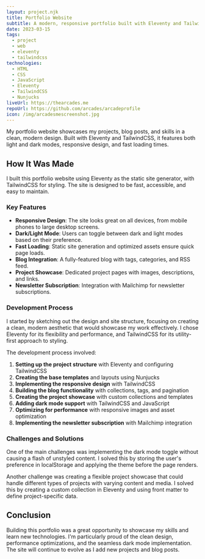 ```yaml
---
layout: project.njk
title: Portfolio Website
subtitle: A modern, responsive portfolio built with Eleventy and TailwindCSS
date: 2023-03-15
tags:
  - project
  - web
  - eleventy
  - tailwindcss
technologies:
  - HTML
  - CSS
  - JavaScript
  - Eleventy
  - TailwindCSS
  - Nunjucks
liveUrl: https://thearcades.me
repoUrl: https://github.com/arcades/arcadeprofile
icon: /img/arcadesmescreenshot.jpg
---
```


My portfolio website showcases my projects, blog posts, and skills in a clean, modern design. Built with Eleventy and TailwindCSS, it features both light and dark modes, responsive design, and fast loading times.

## How It Was Made

I built this portfolio website using Eleventy as the static site generator, with TailwindCSS for styling. The site is designed to be fast, accessible, and easy to maintain.

### Key Features

- **Responsive Design**: The site looks great on all devices, from mobile phones to large desktop screens.
- **Dark/Light Mode**: Users can toggle between dark and light modes based on their preference.
- **Fast Loading**: Static site generation and optimized assets ensure quick page loads.
- **Blog Integration**: A fully-featured blog with tags, categories, and RSS feed.
- **Project Showcase**: Dedicated project pages with images, descriptions, and links.
- **Newsletter Subscription**: Integration with Mailchimp for newsletter subscriptions.

### Development Process

I started by sketching out the design and site structure, focusing on creating a clean, modern aesthetic that would showcase my work effectively. I chose Eleventy for its flexibility and performance, and TailwindCSS for its utility-first approach to styling.

The development process involved:

1. **Setting up the project structure** with Eleventy and configuring TailwindCSS
2. **Creating the base templates** and layouts using Nunjucks
3. **Implementing the responsive design** with TailwindCSS
4. **Building the blog functionality** with collections, tags, and pagination
5. **Creating the project showcase** with custom collections and templates
6. **Adding dark mode support** with TailwindCSS and JavaScript
7. **Optimizing for performance** with responsive images and asset optimization
8. **Implementing the newsletter subscription** with Mailchimp integration

### Challenges and Solutions

One of the main challenges was implementing the dark mode toggle without causing a flash of unstyled content. I solved this by storing the user's preference in localStorage and applying the theme before the page renders.

Another challenge was creating a flexible project showcase that could handle different types of projects with varying content and media. I solved this by creating a custom collection in Eleventy and using front matter to define project-specific data.

## Conclusion

Building this portfolio was a great opportunity to showcase my skills and learn new technologies. I'm particularly proud of the clean design, performance optimizations, and the seamless dark mode implementation. The site will continue to evolve as I add new projects and blog posts. 